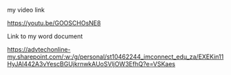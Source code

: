 my video link 

https://youtu.be/GOOSCHOsNE8

Link to my word document

https://advtechonline-my.sharepoint.com/:w:/g/personal/st10462244_imconnect_edu_za/EXEKin11HyJAl442A3vYescBGUjkrnwkAUoSVljOW3EfhQ?e=VSKaes
